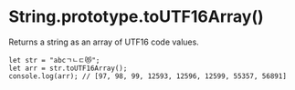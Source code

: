 # String.prototype.toUTF16Array()

Returns a string as an array of UTF16 code values.

```
let str = "abcㄱㄴㄷ😻";
let arr = str.toUTF16Array();
console.log(arr); // [97, 98, 99, 12593, 12596, 12599, 55357, 56891]
```
